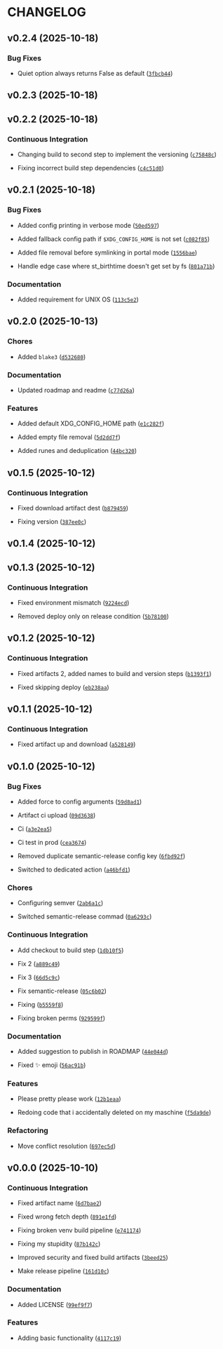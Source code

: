 # CHANGELOG


## v0.2.4 (2025-10-18)

### Bug Fixes

- Quiet option always returns False as default
  ([`3fbcb44`](https://github.com/vividsystem/wisort/commit/3fbcb44b40da41df765c2bcd34c771cf96ba74b9))


## v0.2.3 (2025-10-18)


## v0.2.2 (2025-10-18)

### Continuous Integration

- Changing build to second step to implement the versioning
  ([`c75848c`](https://github.com/vividsystem/wisort/commit/c75848c1416f6393821ba48969da87dd7719ee46))

- Fixing incorrect build step dependencies
  ([`c4c51d0`](https://github.com/vividsystem/wisort/commit/c4c51d0d39a450b30dd758e0cad43510f774967f))


## v0.2.1 (2025-10-18)

### Bug Fixes

- Added config printing in verbose mode
  ([`50ed597`](https://github.com/vividsystem/wisort/commit/50ed597527310f620de67d77e35d5e87ccd09983))

- Added fallback config path if `$XDG_CONFIG_HOME` is not set
  ([`c082f85`](https://github.com/vividsystem/wisort/commit/c082f858d4626137ab3b3ddd4586f9e6f0400385))

- Added file removal before symlinking in portal mode
  ([`1556bae`](https://github.com/vividsystem/wisort/commit/1556bae591bb1efe7b630eb8bb48e1648bb06558))

- Handle edge case where st_birthtime doesn't get set by fs
  ([`801a71b`](https://github.com/vividsystem/wisort/commit/801a71b0d85b3b5e2724aa36e9fc332d3410b2ab))

### Documentation

- Added requirement for UNIX OS
  ([`113c5e2`](https://github.com/vividsystem/wisort/commit/113c5e299da557372fc70194fdad73e4d7edc860))


## v0.2.0 (2025-10-13)

### Chores

- Added `blake3`
  ([`d532680`](https://github.com/vividsystem/wisort/commit/d532680a1eca722bb72769d616e02935877a6c08))

### Documentation

- Updated roadmap and readme
  ([`c77d26a`](https://github.com/vividsystem/wisort/commit/c77d26a1d9001b4b887d91713e082ec1b08dca6a))

### Features

- Added default XDG_CONFIG_HOME path
  ([`e1c282f`](https://github.com/vividsystem/wisort/commit/e1c282f7cd5015961cafa5f465ec5f0e8eff5b3d))

- Added empty file removal
  ([`5d2dd7f`](https://github.com/vividsystem/wisort/commit/5d2dd7f1f5948f96e8ce9932c057aaa67328c448))

- Added runes and deduplication
  ([`44bc320`](https://github.com/vividsystem/wisort/commit/44bc32019866e897bb9c6dba54e4990578a5379c))


## v0.1.5 (2025-10-12)

### Continuous Integration

- Fixed download artifact dest
  ([`b879459`](https://github.com/vividsystem/wisort/commit/b87945995b33e4a7375dc72bf5647324bada7799))

- Fixing version
  ([`387ee0c`](https://github.com/vividsystem/wisort/commit/387ee0cb1a8b6188be5fdfc284f8930a262ca232))


## v0.1.4 (2025-10-12)


## v0.1.3 (2025-10-12)

### Continuous Integration

- Fixed environment mismatch
  ([`9224ecd`](https://github.com/vividsystem/wisort/commit/9224ecd46263988f3a9b7e7d539c5bef174e74d5))

- Removed deploy only on release condition
  ([`5b78100`](https://github.com/vividsystem/wisort/commit/5b781009c62a9a2443d62120600c1b560174388c))


## v0.1.2 (2025-10-12)

### Continuous Integration

- Fixed artifacts 2, added names to build and version steps
  ([`b1393f1`](https://github.com/vividsystem/wisort/commit/b1393f138eadc16c77574d8df10ce3a4ae48b408))

- Fixed skipping deploy
  ([`eb238aa`](https://github.com/vividsystem/wisort/commit/eb238aa2b5edea23ffe4f91870e28f2fa015f313))


## v0.1.1 (2025-10-12)

### Continuous Integration

- Fixed artifact up and download
  ([`a528149`](https://github.com/vividsystem/wisort/commit/a5281493ffbfca70037df7756aac1b3506845e46))


## v0.1.0 (2025-10-12)

### Bug Fixes

- Added force to config arguments
  ([`59d8ad1`](https://github.com/vividsystem/wisort/commit/59d8ad1f6dc8fef2563048a09edebd1bd63bb986))

- Artifact ci upload
  ([`09d3638`](https://github.com/vividsystem/wisort/commit/09d36387c9a0b4c01243558945e8dda279362888))

- Ci
  ([`a3e2ea5`](https://github.com/vividsystem/wisort/commit/a3e2ea500785098c628a6110ff146b04be9f15ec))

- Ci test in prod
  ([`cea3674`](https://github.com/vividsystem/wisort/commit/cea36743466c61a91acbebcce52be065aba43b20))

- Removed duplicate semantic-release config key
  ([`6fbd92f`](https://github.com/vividsystem/wisort/commit/6fbd92fb0bad253bbb402d6e567971500150fabf))

- Switched to dedicated action
  ([`a46bfd1`](https://github.com/vividsystem/wisort/commit/a46bfd19238c99f3c7ae432749bb34014ae3c1fd))

### Chores

- Configuring semver
  ([`2ab6a1c`](https://github.com/vividsystem/wisort/commit/2ab6a1cd7f652f3781c5d9c97ca03e9889c23b05))

- Switched semantic-release commad
  ([`0a6293c`](https://github.com/vividsystem/wisort/commit/0a6293ced7faa5b50771cf0ec2b1fe6589680e53))

### Continuous Integration

- Add checkout to build step
  ([`1db10f5`](https://github.com/vividsystem/wisort/commit/1db10f5dd204860926589b97ca2e6208201112f9))

- Fix 2
  ([`a889c49`](https://github.com/vividsystem/wisort/commit/a889c492b0561907f54f42180a0f3237fd1ba73c))

- Fix 3
  ([`66d5c9c`](https://github.com/vividsystem/wisort/commit/66d5c9ca3d4fe941b4cbba4f929f1dc268b8c419))

- Fix semantic-release
  ([`05c6b02`](https://github.com/vividsystem/wisort/commit/05c6b02f162e55077a43d25b799880aafbc2e443))

- Fixing
  ([`b5559f8`](https://github.com/vividsystem/wisort/commit/b5559f846fd9827d764ab5353d9bc59041e478bd))

- Fixing broken perms
  ([`929599f`](https://github.com/vividsystem/wisort/commit/929599fc4b72beed238cb8cede9fbbaecf9dab01))

### Documentation

- Added suggestion to publish in ROADMAP
  ([`44e044d`](https://github.com/vividsystem/wisort/commit/44e044d06afe5d1d9f7c2ac1fc94dad17665d8d4))

- Fixed :sparkles: emoji
  ([`56ac91b`](https://github.com/vividsystem/wisort/commit/56ac91ba14b34cd9e2fa4c8e29469eae4c276661))

### Features

- Please pretty please work
  ([`12b1eaa`](https://github.com/vividsystem/wisort/commit/12b1eaaa48ab30e2af708b9e9031acc187dd34ba))

- Redoing code that i accidentally deleted on my maschine
  ([`f5da9de`](https://github.com/vividsystem/wisort/commit/f5da9de6110c57a1312673dc9e3bb8f57bfbe86f))

### Refactoring

- Move conflict resolution
  ([`697ec5d`](https://github.com/vividsystem/wisort/commit/697ec5d10fb5f7c7286863187e4ad5d6548efe49))


## v0.0.0 (2025-10-10)

### Continuous Integration

- Fixed artifact name
  ([`6d7bae2`](https://github.com/vividsystem/wisort/commit/6d7bae2db9fe3227830768b29de350fc1c679418))

- Fixed wrong fetch depth
  ([`891e1fd`](https://github.com/vividsystem/wisort/commit/891e1fd8f0b2f64077df4700036aaa3552e91cfd))

- Fixing broken venv build pipeline
  ([`e741174`](https://github.com/vividsystem/wisort/commit/e741174d2d63c7134762840dc5781b31a4c20c9b))

- Fixing my stupidity
  ([`87b142c`](https://github.com/vividsystem/wisort/commit/87b142c9646e1416650c3d50ff0c06ef86a44dbc))

- Improved security and fixed build artifacts
  ([`3beed25`](https://github.com/vividsystem/wisort/commit/3beed25b725fd7768136230aaebd087763823e30))

- Make release pipeline
  ([`161d10c`](https://github.com/vividsystem/wisort/commit/161d10c5d667e737f727a1c438a4723071bdd5ce))

### Documentation

- Added LICENSE
  ([`99ef9f7`](https://github.com/vividsystem/wisort/commit/99ef9f78c3bdbecc2cd975a069d856321d33426f))

### Features

- Adding basic functionality
  ([`4117c19`](https://github.com/vividsystem/wisort/commit/4117c19ef7191cdf566ced9fe0f0dc57eb60b3e6))
